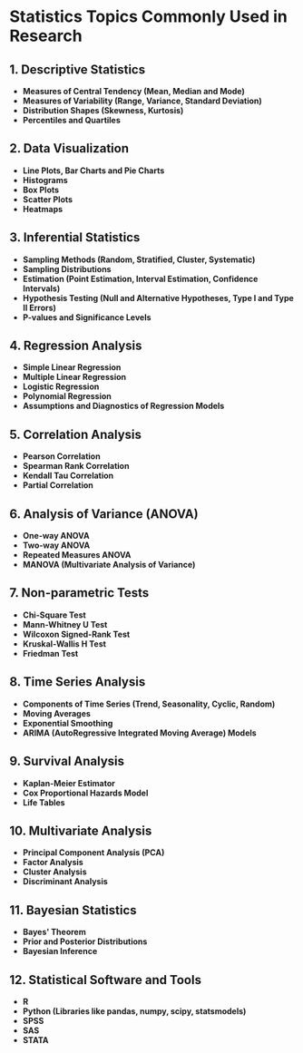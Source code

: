 # Statistics Topics Commonly Used in Research

## 1. Descriptive Statistics
- **Measures of Central Tendency (Mean, Median and Mode)**
- **Measures of Variability (Range, Variance, Standard Deviation)**  
- **Distribution Shapes (Skewness, Kurtosis)** 
- **Percentiles and Quartiles**

## 2. Data Visualization
- **Line Plots, Bar Charts and Pie Charts**
- **Histograms**
- **Box Plots**
- **Scatter Plots**
- **Heatmaps**

## 3. Inferential Statistics
- **Sampling Methods (Random, Stratified, Cluster, Systematic)** 
- **Sampling Distributions**
- **Estimation (Point Estimation, Interval Estimation, Confidence Intervals)** 
- **Hypothesis Testing (Null and Alternative Hypotheses, Type I and Type II Errors)** 
- **P-values and Significance Levels**

## 4. Regression Analysis
- **Simple Linear Regression**
- **Multiple Linear Regression**
- **Logistic Regression**
- **Polynomial Regression**
- **Assumptions and Diagnostics of Regression Models**

## 5. Correlation Analysis
- **Pearson Correlation**
- **Spearman Rank Correlation**
- **Kendall Tau Correlation**
- **Partial Correlation**

## 6. Analysis of Variance (ANOVA)
- **One-way ANOVA**
- **Two-way ANOVA**
- **Repeated Measures ANOVA**
- **MANOVA (Multivariate Analysis of Variance)**

## 7. Non-parametric Tests
- **Chi-Square Test**
- **Mann-Whitney U Test**
- **Wilcoxon Signed-Rank Test**
- **Kruskal-Wallis H Test**
- **Friedman Test**

## 8. Time Series Analysis
- **Components of Time Series (Trend, Seasonality, Cyclic, Random)** 
- **Moving Averages**
- **Exponential Smoothing**
- **ARIMA (AutoRegressive Integrated Moving Average) Models**

## 9. Survival Analysis
- **Kaplan-Meier Estimator**
- **Cox Proportional Hazards Model**
- **Life Tables**

## 10. Multivariate Analysis
- **Principal Component Analysis (PCA)**
- **Factor Analysis**
- **Cluster Analysis**
- **Discriminant Analysis**

## 11. Bayesian Statistics
- **Bayes' Theorem**
- **Prior and Posterior Distributions**
- **Bayesian Inference**

## 12. Statistical Software and Tools
- **R**
- **Python (Libraries like pandas, numpy, scipy, statsmodels)**
- **SPSS**
- **SAS**
- **STATA**
